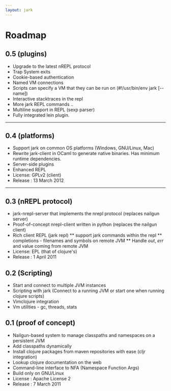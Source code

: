 ```yaml
---
layout: jark
---
```


# Roadmap


## 0.5 (plugins)

* Upgrade to the latest nREPL protocol
* Trap System exits
* Cookie-based authentication
* Named VM connections 
* Scripts can specify a VM that they can be run on (#!/usr/bin/env jark [--name])
* Interactive stacktraces in the repl
* More jark REPL commands ..
* Multiline support in REPL (sexp parser)
* Fully integrated lein plugin.

<hr>

## 0.4 (platforms) 

* Support jark on common OS platforms (Windows, GNU/Linux, Mac)
* Rewrite jark-client in OCaml to generate native binaries. Has minimum runtime dependencies.
* Server-side plugins 
* Enhanced REPL
* License: GPLv2 (client) 
* Release : 13 March 2012

<hr>

## 0.3 (nREPL protocol)

* jark-nrepl-server that implements the nrepl protocol (replaces nailgun server)
* Proof-of-concept nrepl-client written in python (replaces the nailgun client)
* Rich client REPL (jark repl)
** support jark commands within the repl
** completions - filenames and symbols on remote JVM
** Handle *out*, *err* and value coming from remote JVM
* License: EPL (that of clojure's)
* Release : 1 April 2011


## 0.2 (Scripting)

* Start and connect to multiple JVM instances 
* Scripting with jark (Connect to a running JVM or start one when running clojure scripts)
* Vimclojure integration
* Vm utilities - gc, threads, stats

## 0.1 (proof of concept)

* Nailgun-based system to manage classpaths and namespaces on a persistent JVM
* Add classpaths dynamically
* Install clojure packages from maven repositories with ease (cljr integration)
* Lookup clojure documentation on the web
* Command-line interface to NFA (Namespace Function Args)
* Build only on GNU/Linux
* License   : Apache License 2
* Release   : 7 March 2011
